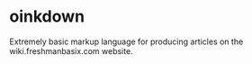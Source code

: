 # oinkdown
Extremely basic markup language for producing articles on the wiki.freshmanbasix.com website.
